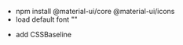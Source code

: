 - npm install @material-ui/core @material-ui/icons
- load default font "<link rel="stylesheet" href="https://fonts.googleapis.com/css?family=Roboto:300,400,500,700&display=swap" />"
<!-- Equivalent of normalize.css - kickstart a consistent baseline -->
- add CSSBaseline